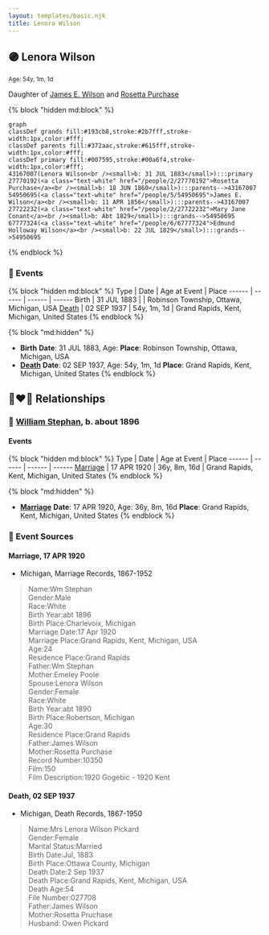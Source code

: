 ```yaml
---
layout: templates/basic.njk
title: Lenora Wilson
---
```

## 🟣 Lenora Wilson
<small>Age: 54y, 1m, 1d</small>

Daughter of [James E. Wilson](/people/5/54950695) and [Rosetta Purchase](/people/2/27770192)

{% block "hidden md:block" %}
```mermaid
graph
classDef grands fill:#193cb8,stroke:#2b7fff,stroke-width:1px,color:#fff;
classDef parents fill:#372aac,stroke:#615fff,stroke-width:1px,color:#fff;
classDef primary fill:#007595,stroke:#00a6f4,stroke-width:1px,color:#fff;
43167007(Lenora Wilson<br /><small>b: 31 JUL 1883</small>):::primary
27770192(<a class="text-white" href="/people/2/27770192">Rosetta Purchase</a><br /><small>b: 18 JUN 1860</small>):::parents-->43167007
54950695(<a class="text-white" href="/people/5/54950695">James E. Wilson</a><br /><small>b: 11 APR 1856</small>):::parents-->43167007
27722232(<a class="text-white" href="/people/2/27722232">Mary Jane Conant</a><br /><small>b: Abt 1829</small>):::grands-->54950695
67777324(<a class="text-white" href="/people/6/67777324">Edmund Holloway Wilson</a><br /><small>b: 22 JUL 1829</small>):::grands-->54950695
```
{% endblock %}

### 📆 Events

{% block "hidden md:block" %}
Type | Date | Age at Event | Place
------ | ------ | ------ | ------
Birth | 31 JUL 1883 |  | Robinson Township, Ottawa, Michigan, USA
[Death](#event-event-3) | 02 SEP 1937 | 54y, 1m, 1d | Grand Rapids, Kent, Michigan, United States
{% endblock %}

{% block "md:hidden" %}
- **Birth**
**Date**: 31 JUL 1883, Age:
**Place**: Robinson Township, Ottawa, Michigan, USA
- **[Death](#event-event-3)**
**Date**: 02 SEP 1937, Age: 54y, 1m, 1d
**Place**: Grand Rapids, Kent, Michigan, United States
{% endblock %}

## 👩‍❤️‍👨 Relationships

### 🔵 [William Stephan](/people/9/92160924), b. about 1896

#### Events

{% block "hidden md:block" %}
Type | Date | Age at Event | Place
------ | ------ | ------ | ------
[Marriage](#event-family-0-event-0) | 17 APR 1920 | 36y, 8m, 16d | Grand Rapids, Kent, Michigan, United States
{% endblock %}

{% block "md:hidden" %}
- **[Marriage](#event-family-0-event-0)**
**Date**: 17 APR 1920, Age: 36y, 8m, 16d
**Place**: Grand Rapids, Kent, Michigan, United States
{% endblock %}

### 📰 Event Sources

#### <a id="event-family-0-event-0"></a> Marriage, 17 APR 1920
* Michigan, Marriage Records, 1867-1952
>   
  > Name:Wm Stephan  
  > Gender:Male  
  > Race:White  
  > Birth Year:abt 1896  
  > Birth Place:Charlevoix, Michigan  
  > Marriage Date:17 Apr 1920  
  > Marriage Place:Grand Rapids, Kent, Michigan, USA  
  > Age:24  
  > Residence Place:Grand Rapids  
  > Father:Wm Stephan  
  > Mother:Emeley Poole  
  > Spouse:Lenora Wilson  
  > Gender:Female  
  > Race:White  
  > Birth Year:abt 1890  
  > Birth Place:Robertson, Michigan  
  > Age:30  
  > Residence Place:Grand Rapids  
  > Father:James Wilson  
  > Mother:Rosetta Purchase  
  > Record Number:10350  
  > Film:150  
  > Film Description:1920 Gogebic - 1920 Kent

#### <a id="event-event-3"></a> Death, 02 SEP 1937
* Michigan, Death Records, 1867-1950
>   
  > Name:Mrs Lenora Wilson Pickard  
  > Gender:Female  
  > Marital Status:Married  
  > Birth Date:Jul, 1883  
  > Birth Place:Ottawa County, Michigan  
  > Death Date:2 Sep 1937  
  > Death Place:Grand Rapids, Kent, Michigan, USA  
  > Death Age:54  
  > File Number:027708  
  > Father:James Wilson  
  > Mother:Rosetta Pruchase  
  > Husband: Owen Pickard